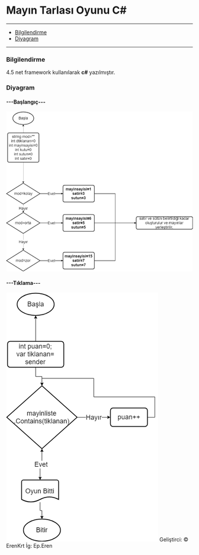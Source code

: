 # Mayın Tarlası Oyunu C#

---
- [Bilgilendirme](#bilgilendirme)
- [Diyagram](#diyagram)
---

### Bilgilendirme
4.5 net framework kullanılarak **c#** yazılmıştır.

### Diyagram
#### ---Başlangıç---
![Başlangıc](resimler/bas.png)
#### ---Tıklama---
![Tıklama](resimler/tik.png)
Geliştirci: © ErenKrt
İg: Ep.Eren

